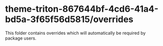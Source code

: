 # theme-triton-867644bf-4cd6-41a4-bd5a-3f65f56d5815/overrides

This folder contains overrides which will automatically be required by package users.
